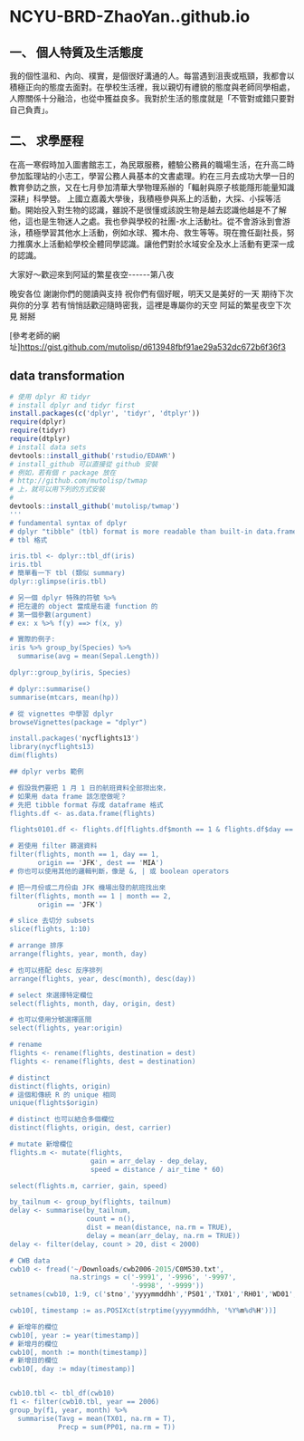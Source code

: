 # NCYU-BRD-ZhaoYan..github.io
  
  
## 一、	個人特質及生活態度

我的個性溫和、內向、樸實，是個很好溝通的人。每當遇到沮喪或瓶頸，我都會以積極正向的態度去面對。在學校生活裡，我以親切有禮貌的態度與老師同學相處，人際關係十分融洽，也從中獲益良多。我對於生活的態度就是「不管對或錯只要對自己負責」。

## 二、	求學歷程

在高一寒假時加入圖書館志工，為民眾服務，體驗公務員的職場生活，在升高二時參加監理站的小志工，學習公務人員基本的文書處理。約在三月去成功大學一日的教育參訪之旅，又在七月參加清華大學物理系辦的「輻射與原子核能隱形能量知識深耕」科學營。
    上國立嘉義大學後，我積極參與系上的活動，大採、小採等活動。開始投入對生物的認識，雖說不是很懂或該說生物是越去認識他越是不了解他，這也是生物迷人之處。我也參與學校的社團-水上活動社。從不會游泳到會游泳，積極學習其他水上活動，例如水球、獨木舟、救生等等。現在擔任副社長，努力推廣水上活動給學校全體同學認識。讓他們對於水域安全及水上活動有更深一成的認識。



大家好～歡迎來到阿延的繁星夜空------第八夜


晚安各位 謝謝你們的閱讀與支持
祝你們有個好眠，明天又是美好的一天
期待下次與你的分享
若有悄悄話歡迎隨時密我，這裡是專屬你的天空
阿延的繁星夜空下次見 掰掰

[參考老師的網址]https://gist.github.com/mutolisp/d613948fbf91ae29a532dc672b6f36f3

## data transformation
```r
# 使用 dplyr 和 tidyr
# install dplyr and tidyr first
install.packages(c('dplyr', 'tidyr', 'dtplyr'))
require(dplyr)
require(tidyr)
require(dtplyr)
# install data sets
devtools::install_github('rstudio/EDAWR')
# install_github 可以直接從 github 安裝
# 例如，若有個 r package 放在
# http://github.com/mutolisp/twmap 
# 上，就可以用下列的方式安裝
#
devtools::install_github('mutolisp/twmap')
'''
# fundamental syntax of dplyr
# dplyr "tibble" (tbl) format is more readable than built-in data.frame
# tbl 格式

iris.tbl <- dplyr::tbl_df(iris)
iris.tbl
# 簡單看一下 tbl (類似 summary)
dplyr::glimpse(iris.tbl)

# 另一個 dplyr 特殊的符號 %>%
# 把左邊的 object 當成是右邊 function 的
# 第一個參數(argument)
# ex: x %>% f(y) ==> f(x, y)

# 實際的例子:
iris %>% group_by(Species) %>%
  summarise(avg = mean(Sepal.Length))

dplyr::group_by(iris, Species)

# dplyr::summarise() 
summarise(mtcars, mean(hp))

# 從 vignettes 中學習 dplyr
browseVignettes(package = "dplyr")

install.packages('nycflights13')
library(nycflights13)
dim(flights)

## dplyr verbs 範例

# 假設我們要把 1 月 1 日的航班資料全部撈出來，
# 如果用 data frame 該怎麼做呢？
# 先把 tibble format 存成 dataframe 格式
flights.df <- as.data.frame(flights)

flights0101.df <- flights.df[flights.df$month == 1 & flights.df$day == 1,]

# 若使用 filter 篩選資料
filter(flights, month == 1, day == 1, 
       origin == 'JFK', dest == 'MIA')
# 你也可以使用其他的邏輯判斷，像是 &, | 或 boolean operators

# 把一月份或二月份由 JFK 機場出發的航班找出來
filter(flights, month == 1 | month == 2, 
       origin == 'JFK')

# slice 去切分 subsets
slice(flights, 1:10)

# arrange 排序
arrange(flights, year, month, day)

# 也可以搭配 desc 反序排列
arrange(flights, year, desc(month), desc(day))

# select 來選擇特定欄位
select(flights, month, day, origin, dest)

# 也可以使用分號選擇區間
select(flights, year:origin)

# rename
flights <- rename(flights, destination = dest)
flights <- rename(flights, dest = destination)

# distinct 
distinct(flights, origin)
# 這個和傳統 R 的 unique 相同
unique(flights$origin)

# distinct 也可以結合多個欄位
distinct(flights, origin, dest, carrier)

# mutate 新增欄位
flights.m <- mutate(flights,
                    gain = arr_delay - dep_delay,
                    speed = distance / air_time * 60)

select(flights.m, carrier, gain, speed)

by_tailnum <- group_by(flights, tailnum)
delay <- summarise(by_tailnum,
                   count = n(),
                   dist = mean(distance, na.rm = TRUE),
                   delay = mean(arr_delay, na.rm = TRUE))
delay <- filter(delay, count > 20, dist < 2000)

# CWB data
cwb10 <- fread('~/Downloads/cwb2006-2015/C0M530.txt',
               na.strings = c('-9991', '-9996', '-9997',
                              '-9998', '-9999'))
setnames(cwb10, 1:9, c('stno','yyyymmddhh','PS01','TX01','RH01','WD01','WD02','PP01','SS01'))

cwb10[, timestamp := as.POSIXct(strptime(yyyymmddhh, '%Y%m%d%H'))]

# 新增年的欄位
cwb10[, year := year(timestamp)]
# 新增月的欄位
cwb10[, month := month(timestamp)]
# 新增日的欄位
cwb10[, day := mday(timestamp)]


cwb10.tbl <- tbl_df(cwb10)
f1 <- filter(cwb10.tbl, year == 2006)
group_by(f1, year, month) %>% 
  summarise(Tavg = mean(TX01, na.rm = T),
            Precp = sum(PP01, na.rm = T))
```
